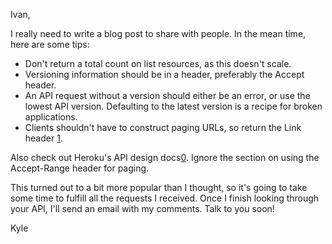 Ivan,

I really need to write a blog post to share with people. In the mean time, here are some tips:

- Don't return a total count on list resources, as this doesn't scale.
- Versioning information should be in a header, preferably the Accept header.
- An API request without a version should either be an error, or use the lowest
  API version. Defaulting to the latest version is a recipe for broken applications.
- Clients shouldn't have to construct paging URLs, so return the Link header
  [1].

Also check out Heroku's API design docs[0]. Ignore the section on using the
Accept-Range header for paging. 

[0]: https://github.com/interagent/http-api-design
[1]: https://developer.github.com/guides/traversing-with-pagination/

This turned out to a bit more popular than I thought, so it's going to take
some time to fulfill all the requests I received. Once I finish looking through
your API, I'll send an email with my comments. Talk to you soon!

Kyle
